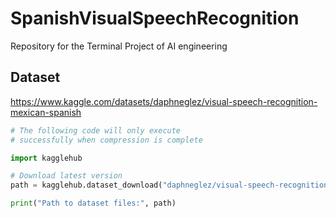 # SpanishVisualSpeechRecognition
Repository for the Terminal Project of AI engineering

## Dataset
https://www.kaggle.com/datasets/daphneglez/visual-speech-recognition-mexican-spanish

```python
# The following code will only execute
# successfully when compression is complete

import kagglehub

# Download latest version
path = kagglehub.dataset_download("daphneglez/visual-speech-recognition-mexican-spanish")

print("Path to dataset files:", path)
```
